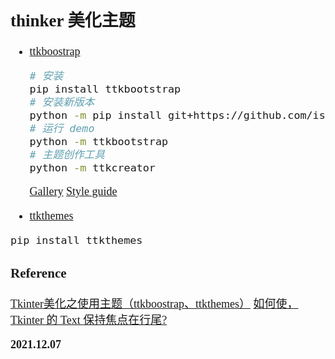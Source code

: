 <font size=4 face='楷体'>

## thinker 美化主题

- [ttkboostrap](https://github.com/israel-dryer/ttkbootstrap)

  ```bash
  # 安装
  pip install ttkbootstrap
  # 安装新版本
  python -m pip install git+https://github.com/israel-dryer/ttkbootstrap
  # 运行 demo
  python -m ttkbootstrap
  # 主题创作工具
  python -m ttkcreator
  ```

  [Gallery](https://ttkbootstrap.readthedocs.io/en/latest/gallery/#media-player)
  [Style guide](https://ttkbootstrap.readthedocs.io/en/latest/styleguide/?)

- [ttkthemes]()

```bash
pip install ttkthemes
```

### Reference

[Tkinter美化之使用主题（ttkboostrap、ttkthemes）](https://www.cnblogs.com/syxy/p/14724912.html)
[如何使，Tkinter 的 Text 保持焦点在行尾?](https://www.cnblogs.com/xuhongfei/p/14023230.html#3.1)

**2021.12.07**
